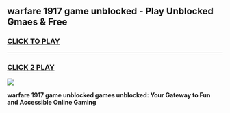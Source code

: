 
## warfare 1917 game unblocked - Play Unblocked Gmaes & Free
<h3>
<a href="https://premium.freeplayer.one?title=warfare_1917_game_unblocked&ref=19F">CLICK TO PLAY</a></h3>
<hr>

<h3>
<a href="https://premium.freeplayer.one?title=warfare_1917_game_unblocked&ref=19F">CLICK 2 PLAY</a>
  
</h3>

<a href="https://premium.freeplayer.one?title=warfare_1917_game_unblocked&ref=19F/"><img src="https://clearcache.store/games.png"></a>


**warfare 1917 game unblocked games unblocked: Your Gateway to Fun and Accessible Online Gaming**
